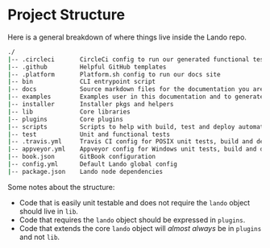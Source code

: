 # Project Structure

Here is a general breakdown of where things live inside the Lando repo.

```bash
./
|-- .circleci       CircleCi config to run our generated functional tests
|-- .github         Helpful GitHub templates
|-- .platform       Platform.sh config to run our docs site
|-- bin             CLI entrypoint script
|-- docs            Source markdown files for the documentation you are reading
|-- examples        Examples user in this documentation and to generate func tests
|-- installer       Installer pkgs and helpers
|-- lib             Core libraries
|-- plugins         Core plugins
|-- scripts         Scripts to help with build, test and deploy automation
|-- test            Unit and functional tests
|-- .travis.yml     Travis CI config for POSIX unit tests, build and deploy
|-- appveyor.yml    Appveyor config for Windows unit tests, build and deploy
|-- book.json       GitBook configuration
|-- config.yml      Default Lando global config
|-- package.json    Lando node dependencies
```

Some notes about the structure:

* Code that is easily unit testable and does not require the `lando` object should live in `lib`.
* Code that requires the `lando` object should be expressed in `plugins`.
* Code that extends the core `lando` object will *almost always* be in `plugins` and not `lib`.
